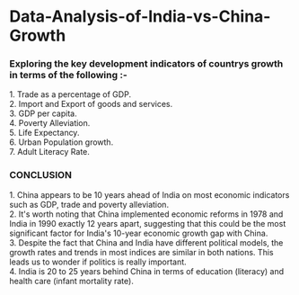 # Data-Analysis-of-India-vs-China-Growth
<h3>Exploring the key development indicators of countrys growth in  terms of the following :- </h3>
1. Trade as a percentage of GDP.</br>
2. Import and Export of goods and services.</br>
3. GDP per capita.</br>
4. Poverty Alleviation.</br>
5. Life Expectancy.</br>
6. Urban Population growth.</br>
7. Adult Literacy Rate.</br>
<h3>CONCLUSION</h3>
1. China appears to be 10 years ahead of India on most economic indicators such as GDP, trade and poverty alleviation.</br>
2. It's worth noting that China implemented economic reforms in 1978 and India in 1990 exactly 12 years apart, suggesting that this could be the most significant factor for India's 10-year economic growth gap with China.</br>
3. Despite the fact that China and India have different political models, the growth rates and trends in most indices are similar in both nations. This leads us to wonder if politics is really important.</br>
4. India is 20 to 25 years behind China in terms of education (literacy) and health care (infant mortality rate). <br/>
